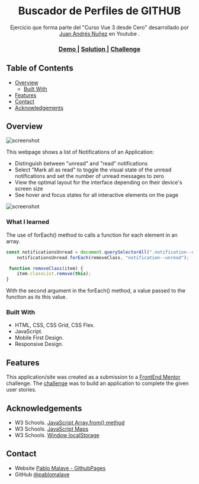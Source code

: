 <!-- Please update value in the {}  -->

<h1 align="center">Buscador de Perfiles de GITHUB</h1>

<div align="center">
     Ejercicio que forma parte del "Curso Vue 3 desde Cero" desarrollado por <a href="https://www.youtube.com/watch?v=ldMXgFlfmgk&list=PLM-Y_YQmMEqADwNySz6he0tkBr_awZ2tn" target="_blank">Juan Andrés Nuñez</a> en Youtube .
</div>

<div align="center">
  <h3>
    <a href="https://notifications-page-main-blond.vercel.app/">
      Demo
    </a>
    <span> | </span>
    <a href="https://github.com/pablomalave/notifications-page-main.git">
      Solution
    </a>
    <span> | </span>
    <a href="https://www.frontendmentor.io/challenges/notifications-page-DqK5QAmKbC">
      Challenge
    </a>
  </h3>
</div>

<!-- TABLE OF CONTENTS -->

## Table of Contents

- [Overview](#overview)
  - [Built With](#built-with)
- [Features](#features)
- [Contact](#contact)
- [Acknowledgements](#acknowledgements)

<!-- OVERVIEW -->

## Overview

![screenshot](./assets/imagesReadme/DesktopDesign.png)


This webpage shows a list of Notifications of an Application:

- Distinguish between "unread" and "read" notifications
- Select "Mark all as read" to toggle the visual state of the unread notifications and set the number of unread messages to zero
- View the optimal layout for the interface depending on their device's screen size
- See hover and focus states for all interactive elements on the page

![screenshot](./assets/imagesReadme/MobileDesign.png)

### What I learned

The use of forEach() method to calls a function for each element in an array.

```js
const notificationsUnread = document.querySelectorAll(".notification--unread");
    notificationsUnread.forEach(removeClass, "notification--unread");

 function removeClass(item) {
    item.classList.remove(this);
}   
```
With the second argument in the forEach() method, a value passed to the function as its this value.

### Built With

<!-- This section should list any major frameworks that you built your project using. Here are a few examples.-->

- HTML, CSS, CSS Grid, CSS Flex.
- JavaScript.
- Mobile First Design.
- Responsive Design.

## Features

<!-- List the features of your application or follow the template. Don't share the figma file here :) -->

This application/site was created as a submission to a [FrontEnd Mentor](https://www.frontendmentor.io/challenges) challenge. The [challenge](https://www.frontendmentor.io/challenges/notifications-page-DqK5QAmKbC) was to build an application to complete the given user stories.

## Acknowledgements

<!-- This section should list any articles or add-ons/plugins that helps you to complete the project. This is optional but it will help you in the future. For exmpale -->

- W3 Schools. [JavaScript Array.from() method](https://www.w3schools.com/jsref/jsref_from.asp)
- W3 Schools. [JavaScript Maps](https://www.w3schools.com/js/js_object_maps.asp#)
- W3 Schools. [Window localStorage](https://www.w3schools.com/jsref/prop_win_localstorage.asp)


## Contact

- Website [Pablo Malave - GithubPages](https://pablomalave.github.io/CV/)
- GitHub [@pablomalave](https://github.com/pablomalave)